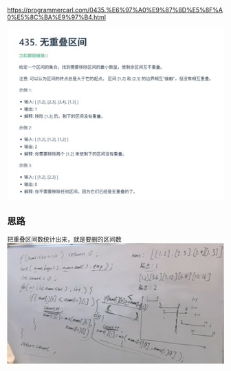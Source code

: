 https://programmercarl.com/0435.%E6%97%A0%E9%87%8D%E5%8F%A0%E5%8C%BA%E9%97%B4.html  

![img_6.png](img_6.png)
## 思路
把重叠区间数统计出来，就是要删的区间数  
![img_3.png](img_3.png)